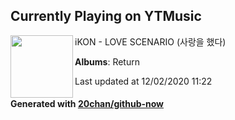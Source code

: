 ## Currently Playing on YTMusic

[<img align="left" width="100" src="https://lh3.googleusercontent.com/8J2SExQcgcK6emYZzhCFrsLght5KDsHpIKuVhBHIR7cKKCBqOXeGjmBq6zM5AIPlkNlpOIGyvgid-uo">](https://music.youtube.com/channel/UCsuyvQXmlEMeV66kphCHCnw)

iKON - LOVE SCENARIO (사랑을 했다)

**Albums**: Return

Last updated at 12/02/2020 11:22

#### Generated with [20chan/github-now](https://github.com/20chan/github-now)
